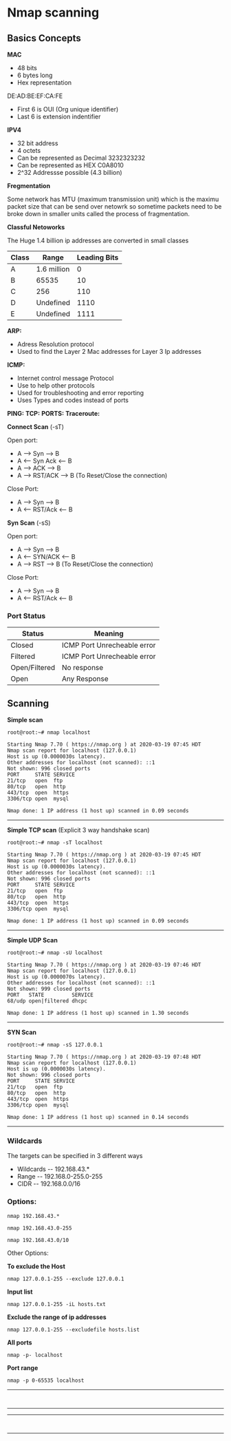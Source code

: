 # Nmap scanning

## Basics Concepts


__MAC__

- 48 bits
- 6 bytes long
- Hex representation

DE:AD:BE:EF:CA:FE

- First 6 is OUI (Org unique identifier)
- Last 6 is extension indentifier

__IPV4__

- 32 bit address
- 4 octets
- Can be represented as Decimal 3232323232
- Can be represented as HEX C0A8010
- 2^32 Addressse possible (4.3 billion)

__Fregmentation__

Some network has MTU (maximum transmission unit) which is the maximu packet size that can be send over netowrk so sometime
packets need to be broke down in smaller units called the process of fragmentation.


__Classful Netoworks__

The Huge 1.4 billion ip addresses are converted in small classes 

| Class  | Range  | Leading Bits  |
|---|---|---|
| A  | 1.6 million  | 0  |
| B  |  65535 | 10  |
| C  |  256 |  110 |
| D  | Undefined  |  1110 |
| E  | Undefined  | 1111  |



__ARP:__

- Adress Resolution protocol 
- Used to find the Layer 2 Mac addresses for Layer 3 Ip addresses

__ICMP:__

- Internet control message Protocol
- Use to help other protocols
- Used for troubleshooting and error reporting
- Uses Types and codes instead of ports


__PING:__
__TCP:__
__PORTS:__
__Traceroute:__





__Connect Scan__ (-sT)

Open port:

- A --> Syn --> B
- A <-- Syn Ack <-- B
- A --> ACK --> B
- A --> RST/ACK --> B (To Reset/Close the connection)

Close Port:

- A --> Syn --> B
- A <-- RST/Ack <-- B


__Syn Scan__ (-sS)

Open port:

- A --> Syn --> B
- A <-- SYN/ACK <-- B
- A --> RST --> B (To Reset/Close the connection)


Close Port:

- A --> Syn --> B
- A <-- RST/Ack <-- B

### Port Status

|Status | Meaning |
|---|---|
|Closed | ICMP Port Unrecheable error |
|Filtered | ICMP Port Unrecheable error |
|Open/Filtered | No response |
|Open | Any Response |


## Scanning

__Simple scan__

```console
root@root:~# nmap localhost

```
```console
Starting Nmap 7.70 ( https://nmap.org ) at 2020-03-19 07:45 HDT
Nmap scan report for localhost (127.0.0.1)
Host is up (0.0000030s latency).
Other addresses for localhost (not scanned): ::1
Not shown: 996 closed ports
PORT     STATE SERVICE
21/tcp   open  ftp
80/tcp   open  http
443/tcp  open  https
3306/tcp open  mysql

Nmap done: 1 IP address (1 host up) scanned in 0.09 seconds

```
---


__Simple TCP scan__ (Explicit 3 way handshake scan)

```console
root@root:~# nmap -sT localhost

```
```console
Starting Nmap 7.70 ( https://nmap.org ) at 2020-03-19 07:45 HDT
Nmap scan report for localhost (127.0.0.1)
Host is up (0.0000030s latency).
Other addresses for localhost (not scanned): ::1
Not shown: 996 closed ports
PORT     STATE SERVICE
21/tcp   open  ftp
80/tcp   open  http
443/tcp  open  https
3306/tcp open  mysql

Nmap done: 1 IP address (1 host up) scanned in 0.09 seconds

```
---




__Simple UDP Scan__

```console
root@root:~# nmap -sU localhost

```
```console
Starting Nmap 7.70 ( https://nmap.org ) at 2020-03-19 07:46 HDT
Nmap scan report for localhost (127.0.0.1)
Host is up (0.0000070s latency).
Other addresses for localhost (not scanned): ::1
Not shown: 999 closed ports
PORT   STATE         SERVICE
68/udp open|filtered dhcpc

Nmap done: 1 IP address (1 host up) scanned in 1.30 seconds

```
---


__SYN Scan__

```console
root@root:~# nmap -sS 127.0.0.1 
```
```console
Starting Nmap 7.70 ( https://nmap.org ) at 2020-03-19 07:48 HDT
Nmap scan report for localhost (127.0.0.1)
Host is up (0.0000030s latency).
Not shown: 996 closed ports
PORT     STATE SERVICE
21/tcp   open  ftp
80/tcp   open  http
443/tcp  open  https
3306/tcp open  mysql

Nmap done: 1 IP address (1 host up) scanned in 0.14 seconds

```
---

### Wildcards

The targets can be specified in 3 different ways

- Wildcards -- 192.168.43.*
- Range     -- 192.168.0-255.0-255
- CIDR      -- 192.168.0.0/16

### Options:

```console
nmap 192.168.43.*
```
```console
nmap 192.168.43.0-255
```
```console
nmap 192.168.43.0/10
```

Other Options:

__To exclude the Host__
```console
nmap 127.0.0.1-255 --exclude 127.0.0.1
```
__Input list__
```console
nmap 127.0.0.1-255 -iL hosts.txt
```

__Exclude the range of ip addresses__
```console
nmap 127.0.0.1-255 --excludefile hosts.list
```

__All ports__
```console
nmap -p- localhost
```

__Port range__
```console
nmap -p 0-65535 localhost
```


__ __

```console
```
```console
```
---

__ __

```console
```
```console
```
---
